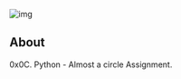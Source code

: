 ![img](https://assets.imaginablefutures.com/media/images/ALX_Logo.max-200x150.png)

## About

0x0C. Python - Almost a circle Assignment.

